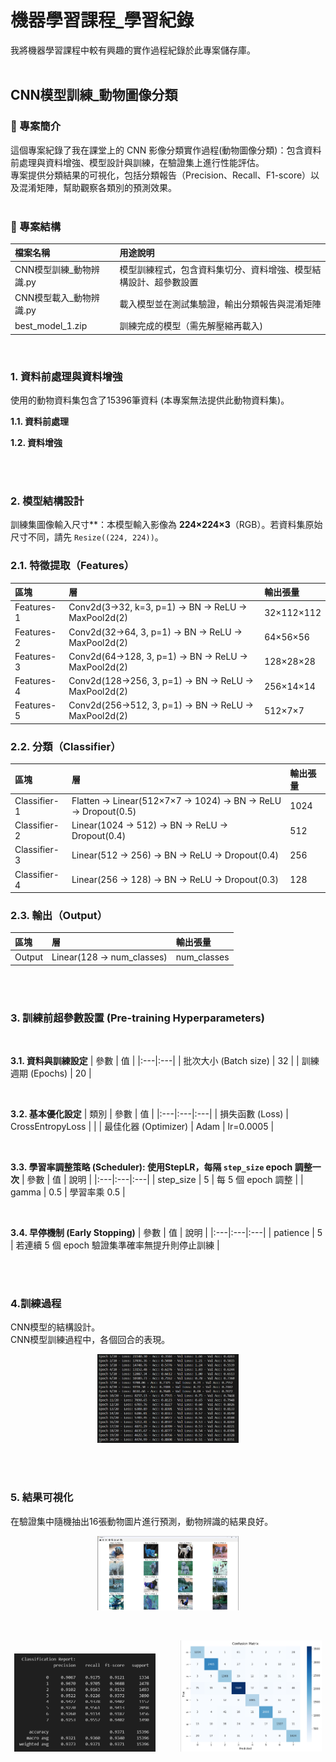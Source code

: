 # 機器學習課程_學習紀錄

我將機器學習課程中較有興趣的實作過程紀錄於此專案儲存庫。<br><br>


## CNN模型訓練_動物圖像分類

### 📌 專案簡介<br>
這個專案紀錄了我在課堂上的 CNN 影像分類實作過程(動物圖像分類)：包含資料前處理與資料增強、模型設計與訓練，在驗證集上進行性能評估。<br>
專案提供分類結果的可視化，包括分類報告（Precision、Recall、F1-score）以及混淆矩陣，幫助觀察各類別的預測效果。<br><br>

### 📂 專案結構
| 檔案名稱 | 用途說明 |
|:---|:---|
| CNN模型訓練_動物辨識.py| 模型訓練程式，包含資料集切分、資料增強、模型結構設計、超參數設置|
| CNN模型載入_動物辨識.py| 載入模型並在測試集驗證，輸出分類報告與混淆矩陣|
| best_model_1.zip | 訓練完成的模型（需先解壓縮再載入)|

<br>

### 1. 資料前處理與資料增強
使用的動物資料集包含了15396筆資料 (本專案無法提供此動物資料集)。

**1.1. 資料前處理**

**1.2. 資料增強**

<br><br>

### 2. 模型結構設計
訓練集圖像輸入尺寸**：本模型輸入影像為 **224×224×3**（RGB）。若資料集原始尺寸不同，請先 `Resize((224, 224))`。

### 2.1. 特徵提取（Features）
| 區塊 | 層 | 輸出張量 |
|:---|:---|:---|
| Features-1 | Conv2d(3→32, k=3, p=1) → BN → ReLU → MaxPool2d(2) | 32×112×112 |
| Features-2 | Conv2d(32→64, 3, p=1) → BN → ReLU → MaxPool2d(2) | 64×56×56 |
| Features-3 | Conv2d(64→128, 3, p=1) → BN → ReLU → MaxPool2d(2) | 128×28×28 |
| Features-4 | Conv2d(128→256, 3, p=1) → BN → ReLU → MaxPool2d(2) | 256×14×14 |
| Features-5 | Conv2d(256→512, 3, p=1) → BN → ReLU → MaxPool2d(2) | 512×7×7 |

### 2.2. 分類（Classifier）
| 區塊 | 層 | 輸出張量 |
|:---|:---|:---|
| Classifier-1 | Flatten → Linear(512×7×7 → 1024) → BN → ReLU → Dropout(0.5) | 1024 |
| Classifier-2 | Linear(1024 → 512) → BN → ReLU → Dropout(0.4) | 512 |
| Classifier-3 | Linear(512 → 256) → BN → ReLU → Dropout(0.4) | 256 |
| Classifier-4 | Linear(256 → 128) → BN → ReLU → Dropout(0.3) | 128 |

### 2.3. 輸出（Output）
| 區塊 | 層 | 輸出張量 |
|:---|:---|:---|
| Output | Linear(128 → num_classes) | num_classes |

<br><br>

### 3. 訓練前超參數設置 (Pre-training Hyperparameters)

<br>

**3.1. 資料與訓練設定**
| 參數 | 值 |
|:---|:---|
| 批次大小 (Batch size) | 32 |
| 訓練週期 (Epochs) | 20 |

<br>

**3.2. 基本優化設定**
| 類別 | 參數 | 值 |
|:---|:---|:---|
| 損失函數 (Loss) | CrossEntropyLoss |  |
| 最佳化器 (Optimizer) | Adam | lr=0.0005 |

<br>

**3.3. 學習率調整策略 (Scheduler): 使用StepLR，每隔 `step_size` epoch 調整一次**
| 參數 | 值 | 說明 |
|:---|:---|:---|
| step_size | 5 | 每 5 個 epoch 調整 |
| gamma | 0.5 | 學習率乘 0.5 |

<br>

**3.4. 早停機制 (Early Stopping)**
| 參數 | 值 | 說明 |
|:---|:---|:---|
| patience | 5 | 若連續 5 個 epoch 驗證集準確率無提升則停止訓練 |

<br><br>

### 4.訓練過程
CNN模型的結構設計。<br>
CNN模型訓練過程中，各個回合的表現。
<p align="center">
  <img src="實作過程圖片/螢幕擷取畫面 2025-08-25 005335.png" width="45%" >
</p>

<br><br>

### 5. 結果可視化
在驗證集中隨機抽出16張動物圖片進行預測，動物辨識的結果良好。
<p align="center">
  <img src="實作過程圖片/螢幕擷取畫面 2025-08-25 005407.png" width="45%">
</p>
<br>
<p align="center">
  <img src="實作過程圖片/螢幕擷取畫面 2025-08-25 013814.png" width="45%" >&nbsp;&nbsp;&nbsp;&nbsp;&nbsp;&nbsp;&nbsp;&nbsp;&nbsp;
  <img src="實作過程圖片/螢幕擷取畫面 2025-08-25 013827.png" width="45%">
</p>


